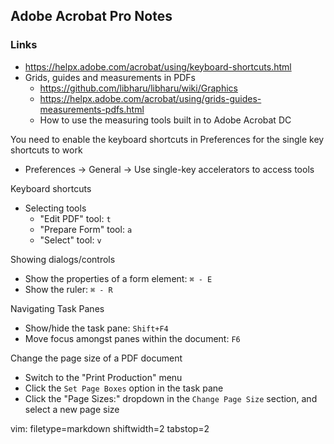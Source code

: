 ## Adobe Acrobat Pro Notes ##

### Links ###
- https://helpx.adobe.com/acrobat/using/keyboard-shortcuts.html
- Grids, guides and measurements in PDFs
  - https://github.com/libharu/libharu/wiki/Graphics
  - https://helpx.adobe.com/acrobat/using/grids-guides-measurements-pdfs.html
  - How to use the measuring tools built in to Adobe Acrobat DC

You need to enable the keyboard shortcuts in Preferences for the single key
shortcuts to work
- Preferences -> General -> Use single-key accelerators to access tools

Keyboard shortcuts
- Selecting tools
  - "Edit PDF" tool: `t`
  - "Prepare Form" tool: `a`
  - "Select" tool: `v`

Showing dialogs/controls
- Show the properties of a form element: `⌘ - E`
- Show the ruler: `⌘ - R`

Navigating Task Panes
- Show/hide the task pane: `Shift+F4`
- Move focus amongst panes within the document: `F6`

Change the page size of a PDF document
- Switch to the "Print Production" menu
- Click the `Set Page Boxes` option in the task pane
- Click the "Page Sizes:" dropdown in the `Change Page Size` section, and
  select a new page size

vim: filetype=markdown shiftwidth=2 tabstop=2
